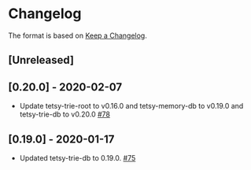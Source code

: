 # Changelog

The format is based on [Keep a Changelog].

[Keep a Changelog]: http://keepachangelog.com/en/1.0.0/

## [Unreleased]

## [0.20.0] - 2020-02-07
- Update tetsy-trie-root to v0.16.0 and tetsy-memory-db to v0.19.0 and tetsy-trie-db to v0.20.0 [#78](https://github.com/tetcoin/trie/pull/78)

## [0.19.0] - 2020-01-17
- Updated tetsy-trie-db to 0.19.0. [#75](https://github.com/tetcoin/trie/pull/75)
